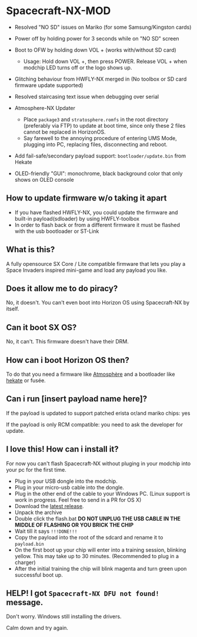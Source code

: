 # Spacecraft-NX-MOD

- Resolved "NO SD" issues on Mariko (for some Samsung/Kingston cards)
- Power off by holding power for 3 seconds while on "NO SD" screen
- Boot to OFW by holding down VOL + (works with/without SD card)
  - Usage: Hold down VOL +, then press POWER. Release VOL + when modchip LED turns off or the logo shows up.
- Glitching behaviour from HWFLY-NX merged in (No toolbox or SD card firmware update supported)
- Resolved staircasing text issue when debugging over serial

- Atmosphere-NX Updater
  - Place `package3` and `stratosphere.romfs` in the root directory (preferably via FTP) to update at boot time, since only these 2 files cannot be replaced in HorizonOS.
  - Say farewell to the annoying procedure of entering UMS Mode, plugging into PC, replacing files, disconnecting and reboot.
- Add fail-safe/secondary payload support: `bootloader/update.bin` from Hekate
- OLED-friendly "GUI": monochrome, black background color that only shows on OLED console

## How to update firmware w/o taking it apart

- If you have flashed HWFLY-NX, you could update the firmware and built-in payload(sdloader) by using HWFLY-toolbox
- In order to flash back or from a different firmware it must be flashed with the usb bootloader or ST-Link

## What is this?

A fully opensource SX Core / Lite compatible firmware that lets you play a Space Invaders inspired mini-game and load any payload you like.

## Does it allow me to do piracy?
No, it doesn't. You can't even boot into Horizon OS using Spacecraft-NX by itself.

## Can it boot SX OS?
No, it can't. This firmware doesn't have their DRM.

## How can i boot Horizon OS then?
To do that you need a firmware like [Atmosphère](https://github.com/Atmosphere-NX) and a bootloader like [hekate](https://github.com/CTCaer/hekate) or fusée.

## Can i run [insert payload name here]?
If the payload is updated to support patched erista or/and mariko chips: yes

If the payload is only RCM compatible: you need to ask the developer for update.

## I love this! How can i install it?
For now you can't flash Spacecraft-NX without pluging in your modchip into your pc for the first time.
* Plug in your USB dongle into the modchip.
* Plug in your micro-usb cable into the dongle.
* Plug in the other end of the cable to your Windows PC. (Linux support is work in progress. Feel free to send in a PR for OS X)
* Download the [latest release](https://github.com/Spacecraft-NX/firmware/releases).
* Unpack the archive
* Double click the flash.bat __DO NOT UNPLUG THE USB CABLE IN THE MIDDLE OF FLASHING OR YOU BRICK THE CHIP__
* Wait till it says `!!!DONE!!!`
* Copy the payload into the root of the sdcard and rename it to `payload.bin`
* On the first boot up your chip will enter into a training session, blinking yellow. This may take up to 30 minutes. (Recommended to plug in a charger)
* After the initial training the chip will blink magenta and turn green upon successful boot up.

## HELP! I got `Spacecraft-NX DFU not found!` message. 
Don't worry. Windows still installing the drivers.

Calm down and try again.
